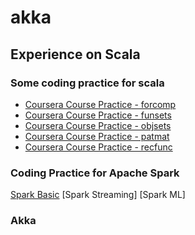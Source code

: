 # akka

## Experience on Scala

### Some coding practice for scala

* [Coursera Course Practice -  forcomp](./forcomp)
* [Coursera Course Practice -  funsets](./funsets)
* [Coursera Course Practice -  objsets](./objsets)
* [Coursera Course Practice -  patmat](./patmat)
* [Coursera Course Practice -  recfunc](./recfunc)

### Coding Practice for Apache Spark

[Spark Basic](./spark)
[Spark Streaming]
[Spark ML]

### Akka
